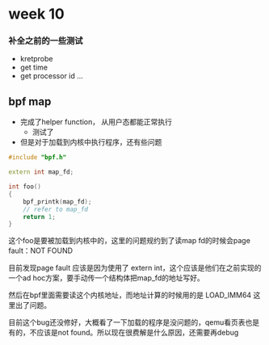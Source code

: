 # week 10

### 补全之前的一些测试

- kretprobe
- get time 
- get processor id ...

## bpf map

- 完成了helper function， 从用户态都能正常执行
  - 测试了
- 但是对于加载到内核中执行程序，还有些问题

```c++
#include "bpf.h"

extern int map_fd;

int foo()
{
  	bpf_printk(map_fd);
    // refer to map_fd
    return 1;
}

```

这个foo是要被加载到内核中的，这里的问题规约到了读map fd的时候会page fault：NOT FOUND

目前发现page fault 应该是因为使用了 extern int，这个应该是他们在之前实现的一个ad hoc方案，要手动传一个结构体把map_fd的地址写好。

然后在bpf里面需要读这个内核地址，而地址计算的时候用的是 LOAD_IMM64 这里出了问题。

目前这个bug还没修好，大概看了一下加载的程序是没问题的，qemu看页表也是有的，不应该是not found。所以现在很费解是什么原因，还需要再debug

